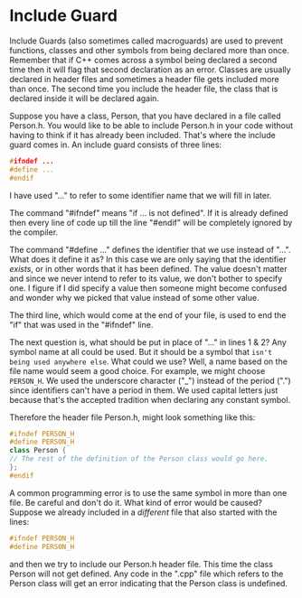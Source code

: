 # Include Guard
Include Guards (also sometimes called macroguards) are used to prevent functions, classes and other symbols from being declared more than once. Remember that if C++ comes across a symbol being declared a second time then it will flag that second declaration as an error. Classes are usually declared in header files and sometimes a header file gets included more than once. The second time you include the header file, the class that is declared inside it will be declared again.

Suppose you have a class, Person, that you have declared in a file called Person.h. You would like to be able to include Person.h in your code without having to think if it has already been included. That's where the include guard comes in. An include guard consists of three lines:

```c++
#ifndef ...
#define ...
#endif
```
I have used "..." to refer to some identifier name that we will fill in later.

The command "#ifndef" means "if ... is not defined". If it is already defined then every line of code up till the line "#endif" will be completely ignored by the compiler.

The command "#define ..." defines the identifier that we use instead of "...". What does it define it as? In this case we are only saying that the identifier *exists*, or in other words that it has been defined. The value doesn't matter and since we never intend to refer to its value, we don't bother to specify one. I figure if I did specify a value then someone might become confused and wonder why we picked that value instead of some other value.

The third line, which would come at the end of your file, is used to end the "if" that was used in the "#ifndef" line.

The next question is, what should be put in place of "..." in lines 1 & 2? Any symbol name at all could be used. But it should be a symbol that `isn't being used anywhere else`. What could we use? Well, a name based on the file name would seem a good choice. For example, we might choose `PERSON_H`. We used the underscore character ("_") instead of the period (".") since identifiers can't have a period in them. We used capital letters just because that's the accepted tradition when declaring any constant symbol.

Therefore the header file Person.h, might look something like this:
```c++
#ifndef PERSON_H
#define PERSON_H
class Person {
// The rest of the definition of the Person class would go here.
};
#endif 
```
A common programming error is to use the same symbol in more than one file. Be careful and don't do it. What kind of error would be caused? Suppose we already included in a *different* file that also started with the lines:
```c++
#ifndef PERSON_H 
#define PERSON_H
```
and then we try to include our Person.h header file. This time the class Person will not get defined. Any code in the ".cpp" file which refers to the Person class will get an error indicating that the Person class is undefined.
